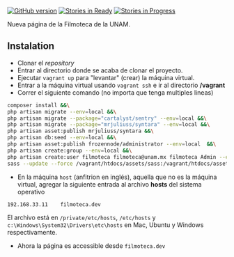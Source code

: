 
[![GitHub version](https://badge.fury.io/gh/pollin14%2Ffilmoteca.svg)](http://badge.fury.io/gh/pollin14%2Ffilmoteca) [![Stories in Ready](https://badge.waffle.io/pollin14/filmoteca.png?label=ready&title=Ready)](https://waffle.io/pollin14/filmoteca) [![Stories in Progress](https://badge.waffle.io/pollin14/filmoteca.svg?label=In%20Progress&title=In%20Progress)](http://waffle.io/pollin14/filmoteca)


Nueva página de la Filmoteca de la UNAM.

## Instalation

* Clonar el *repository*
* Entrar al directorio donde se acaba de clonar el proyecto.
* Ejecutar `vagrant up` para "levantar" (crear) la máquina virtual.
* Entrar a la máquina virtual usando `vagrant ssh` e ir al directorio **/vagrant**
* Correr el siguiente comando (no importa que tenga multiples lineas)

```bash
composer install &&\
php artisan migrate --env=local &&\
php artisan migrate --package="cartalyst/sentry" --env=local &&\
php artisan migrate --package="mrjuliuss/syntara" --env=local &&\
php artisan asset:publish mrjuliuss/syntara &&\
php artisan db:seed --env=local &&\
php artisan asset:publish frozennode/administrator --env=local  &&\
php artisan create:group --env=local &&\
php artisan create:user filmoteca filmoteca@unam.mx filmoteca Admin --env=local &&\
sass --update --force /vagrant/htdocs/assets/sass:/vagrant/htdocs/assets/css
```

* En la máquina `host` (anfitrion en inglés), aquella que no es la máquina virtual, 
agregar la siguiente entrada al archivo **hosts** del sistema operativo

```txt
192.168.33.11    filmoteca.dev
```

El archivo está en `/private/etc/hosts`, `/etc/hosts` y `c:\Windows\System32\Drivers\etc\hosts` en Mac, Ubuntu y Windows
respectivamente.
* Ahora la página es accessible desde `filmoteca.dev`

